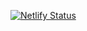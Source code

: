 [![Netlify Status](https://api.netlify.com/api/v1/badges/a381edbf-2cef-4ed9-83a6-c27340c612af/deploy-status)](https://app.netlify.com/sites/zhanyarios/deploys)
